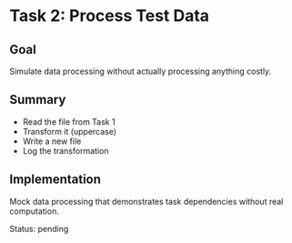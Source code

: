 # Task 2: Process Test Data

## Goal
Simulate data processing without actually processing anything costly.

## Summary
- Read the file from Task 1
- Transform it (uppercase)
- Write a new file
- Log the transformation

## Implementation
Mock data processing that demonstrates task dependencies without real computation.

Status: pending
